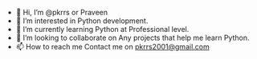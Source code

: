 - 👋 Hi, I’m @pkrrs or Praveen
- 👀 I’m interested in Python development.
- 🌱 I’m currently learning Python at Professional level.
- 💞️ I’m looking to collaborate on Any projects that help me learn Python.
- 📫 How to reach me Contact me on pkrrs2001@gmail.com

<!---
pkrrs/pkrrs is a ✨ special ✨ repository because its `README.md` (this file) appears on your GitHub profile.
You can click the Preview link to take a look at your changes.
--->
